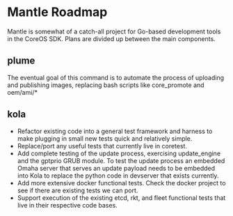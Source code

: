 # Mantle Roadmap

Mantle is somewhat of a catch-all project for Go-based development tools
in the CoreOS SDK. Plans are divided up between the main components.

## plume

The eventual goal of this command is to automate the process of
uploading and publishing images, replacing bash scripts like
core_promote and oem/ami/*

## kola

 - Refactor existing code into a general test framework and harness to
   make plugging in small new tests quick and relatively simple.
 - Replace/port any useful tests that currently live in coretest.
 - Add complete testing of the update process, exercising update_engine
   and the gptprio GRUB module. To test the update process an embedded
   Omaha server that serves an update payload needs to be embedded into
   Kola to replace the python code in devserver that exists currently.
 - Add more extensive docker functional tests. Check the docker project
   to see if there are existing tests we can port.
 - Support execution of the existing etcd, rkt, and fleet functional
   tests that live in their respective code bases.
